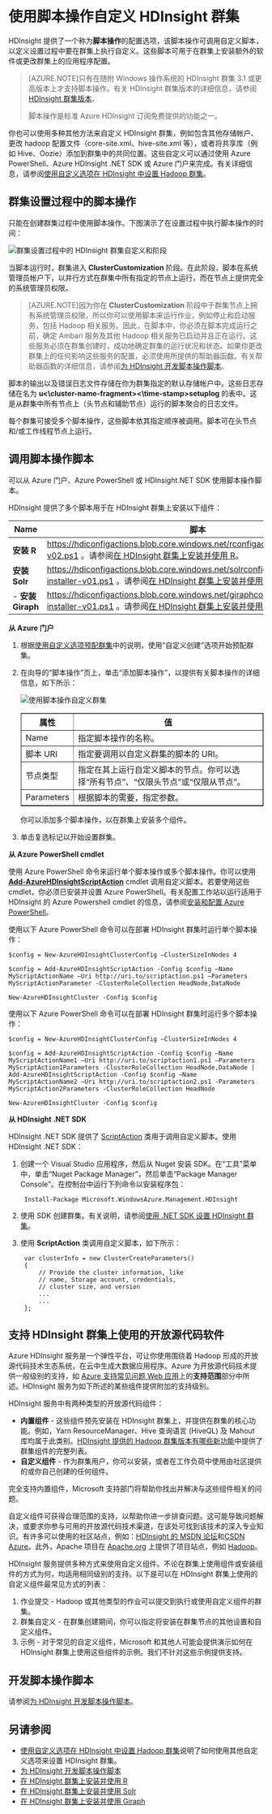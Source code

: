 <properties 
	pageTitle="使用脚本操作自定义 HDInsight 群集 | Azure" 
	description="了解如何使用脚本操作自定义 HDInsight 群集。" 
	services="hdinsight" 
	documentationCenter="" 
	authors="nitinme" 
	manager="paulettm" 
	editor="cgronlun"/>

<tags
	ms.service="hdinsight"
	ms.date="11/29/2015"
	wacn.date="01/21/2016"/> 

# 使用脚本操作自定义 HDInsight 群集

HDInsight 提供了一个称为**脚本操作**的配置选项，该脚本操作可调用自定义脚本，以定义设置过程中要在群集上执行自定义。这些脚本可用于在群集上安装额外的软件或更改群集上的应用程序配置。


> [AZURE.NOTE]只有在随附 Windows 操作系统的 HDInsight 群集 3.1 或更高版本上才支持脚本操作。有关 HDInsight 群集版本的详细信息，请参阅 [HDInsight 群集版本](/documentation/articles/hdinsight-component-versioning-v1)。
> <P>脚本操作是标准 Azure HDInsight 订阅免费提供的功能之一。

你也可以使用多种其他方法来自定义 HDInsight 群集，例如包含其他存储帐户、更改 hadoop 配置文件（core-site.xml、hive-site.xml 等），或者将共享库（例如 Hive、Oozie）添加到群集中的共同位置。这些自定义可以通过使用 Azure PowerShell、Azure HDInsight .NET SDK 或 Azure 门户来完成。有关详细信息，请参阅[使用自定义选项在 HDInsight 中设置 Hadoop 群集][hdinsight-provision-cluster]。

## 群集设置过程中的脚本操作

只能在创建群集过程中使用脚本操作。下图演示了在设置过程中执行脚本操作的时间：

![群集设置过程中的 HDInsight 群集自定义和阶段][img-hdi-cluster-states]

当脚本运行时，群集进入 **ClusterCustomization** 阶段。在此阶段，脚本在系统管理员帐户下，以并行方式在群集中所有指定的节点上运行，而在节点上提供完全的系统管理员权限。

> [AZURE.NOTE]因为你在 **ClusterCustomization** 阶段中于群集节点上拥有系统管理员权限，所以你可以使用脚本来运行作业，例如停止和启动服务，包括 Hadoop 相关服务。因此，在脚本中，你必须在脚本完成运行之前，确定 Ambari 服务及其他 Hadoop 相关服务已启动并且正在运行。这些服务必须在群集创建时，成功地确定群集的运行状况和状态。如果你更改群集上的任何影响这些服务的配置，必须使用所提供的帮助器函数。有关帮助器函数的详细信息，请参阅[为 HDInsight 开发脚本操作脚本][hdinsight-write-script]。

脚本的输出以及错误日志文件存储在你为群集指定的默认存储帐户中。这些日志存储在名为 **u<\\cluster-name-fragment><\\time-stamp>setuplog** 的表中。这是从群集中所有节点上（头节点和辅助节点）运行的脚本聚合的日志文件。


每个群集可接受多个脚本操作，这些脚本依其指定顺序被调用。脚本可在头节点和/或工作线程节点上运行。

## 调用脚本操作脚本

可以从 Azure 门户、Azure PowerShell 或 HDInsight.NET SDK 使用脚本操作脚本。

HDInsight 提供了多个脚本用于在 HDInsight 群集上安装以下组件：

Name | 脚本
----- | -----
**安装 R** | https://hdiconfigactions.blob.core.windows.net/rconfigactionv02/r-installer-v02.ps1 。请参阅[在 HDInsight 群集上安装并使用 R][hdinsight-install-r]。
**安装 Solr** | https://hdiconfigactions.blob.core.windows.net/solrconfigactionv01/solr-installer-v01.ps1 。请参阅[在 HDInsight 群集上安装并使用 Solr](/documentation/articles/hdinsight-hadoop-solr-install-v1)。
- **安装 Giraph** | https://hdiconfigactions.blob.core.windows.net/giraphconfigactionv01/giraph-installer-v01.ps1 。请参阅[在 HDInsight 群集上安装并使用 Giraph](/documentation/articles/hdinsight-hadoop-giraph-install-v1)。



**从 Azure 门户**

1. 根据[使用自定义选项预配群集](/documentation/articles/hdinsight-provision-clusters-v1#portal)中的说明，使用“自定义创建”选项开始预配群集。 
2. 在向导的“脚本操作”页上，单击“添加脚本操作”，以提供有关脚本操作的详细信息，如下所示：

	![使用脚本操作自定义群集](./media/hdinsight-hadoop-customize-cluster-v1/HDI.CustomProvision.Page6.png "使用脚本操作自定义群集")
	
	<table border='1'>
	<tr><th>属性</th><th>值</th></tr>
	<tr><td>Name</td>
		<td>指定脚本操作的名称。</td></tr>
	<tr><td>脚本 URI</td>
		<td>指定要调用以自定义群集的脚本的 URI。</td></tr>
	<tr><td>节点类型</td>
		<td>指定在其上运行自定义脚本的节点。你可以选择“所有节点”、“仅限头节点”或“仅限从节点”<b></b><b></b><b></b>。
	<tr><td>Parameters</td>
		<td>根据脚本的需要，指定参数。</td></tr>
	</table>

	你可以添加多个脚本操作，以在群集上安装多个组件。

3. 单击复选标记以开始设置群集。
  
<a name="call-scripts-using-azure-powershell"></a>
**从 Azure PowerShell cmdlet**

使用 Azure PowerShell 命令来运行单个脚本操作或多个脚本操作。你可以使用 **<a href = "http://msdn.microsoft.com/zh-cn/library/dn858088.aspx" target="_blank">Add-AzureHDInsightScriptAction</a>** cmdlet 调用自定义脚本。若要使用这些 cmdlet，你必须已安装并设置 Azure PowerShell。有关配置工作站以运行适用于 HDInsight 的 Azure Powershell cmdlet 的信息，请参阅[安装和配置 Azure PowerShell][powershell-install-configure]。

使用以下 Azure PowerShell 命令可以在部署 HDInsight 群集时运行单个脚本操作：

	$config = New-AzureHDInsightClusterConfig –ClusterSizeInNodes 4

	$config = Add-AzureHDInsightScriptAction -Config $config –Name MyScriptActionName –Uri http://uri.to/scriptaction.ps1 –Parameters MyScriptActionParameter -ClusterRoleCollection HeadNode,DataNode

	New-AzureHDInsightCluster -Config $config

使用以下 Azure PowerShell 命令可以在部署 HDInsight 群集时运行多个脚本操作：

	$config = New-AzureHDInsightClusterConfig –ClusterSizeInNodes 4

	$config = Add-AzureHDInsightScriptAction -Config $config –Name MyScriptActionName1 –Uri http://uri.to/scriptaction1.ps1 –Parameters MyScriptAction1Parameters -ClusterRoleCollection HeadNode,DataNode | Add-AzureHDInsightScriptAction -Config $config –Name MyScriptActionName2 –Uri http://uri.to/scriptaction2.ps1 -Parameters MyScriptAction2Parameters -ClusterRoleCollection HeadNode

	New-AzureHDInsightCluster -Config $config

<a name="call-scripts-using-net-sdk"></a>
**从 HDInsight .NET SDK**

HDInsight .NET SDK 提供了 <a href="http://msdn.microsoft.com/zh-cn/library/microsoft.windowsazure.management.hdinsight.clusterprovisioning.data.scriptaction.aspx" target="_blank">ScriptAction</a> 类用于调用自定义脚本。使用 HDInsight .NET SDK：

1. 创建一个 Visual Studio 应用程序，然后从 Nuget 安装 SDK。在“工具”菜单中，单击“Nuget Package Manager”，然后单击“Package Manager Console”。在控制台中运行下列命令以安装程序包：

		Install-Package Microsoft.WindowsAzure.Management.HDInsight

2. 使用 SDK 创建群集。有关说明，请参阅[使用 .NET SDK 设置 HDInsight 群集](/documentation/articles/hdinsight-provision-clusters-v1#sdk)。

3. 使用 **ScriptAction** 类调用自定义脚本，如下所示：

		
		var clusterInfo = new ClusterCreateParameters()
		{
			// Provide the cluster information, like
			// name, Storage account, credentials,
			// cluster size, and version		    
			...
			...
		};



## 支持 HDInsight 群集上使用的开放源代码软件
Azure HDInsight 服务是一个弹性平台，可让你使用围绕着 Hadoop 形成的开放源代码技术生态系统，在云中生成大数据应用程序。Azure 为开放源代码技术提供一般级别的支持，如 <a href="/support/faq/" target="_blank">Azure 支持常见问题 Web 应用</a>上的**支持范围**部分中所述。HDInsight 服务为如下所述的某些组件提供附加的支持级别。

HDInsight 服务中有两种类型的开放源代码组件：

- **内置组件** - 这些组件预先安装在 HDInsight 群集上，并提供在群集的核心功能。例如，Yarn ResourceManager、Hive 查询语言 (HiveQL) 及 Mahout 库均属于此类别。<a href="/documentation/articles/hdinsight-component-versioning-v1/" target="_blank">HDInsight 提供的 Hadoop 群集版本有哪些新功能</a>中提供了群集组件的完整列表。
- **自定义组件** - 作为群集用户，你可以安装，或者在工作负荷中使用由社区提供的或你自己创建的任何组件。

完全支持内置组件，Microsoft 支持部门将帮助你找出并解决与这些组件相关的问题。

自定义组件可获得合理范围的支持，以帮助你进一步排查问题。这可能导致问题解决，或要求你参与可用的开放源代码技术渠道，在该处可找到该技术的深入专业知识。有许多可以使用的社区站点，例如：<a href ="https://social.msdn.microsoft.com/Forums/zh-cn/home?forum=hdinsight" target="_blank">HDInsight 的 MSDN 论坛</a>和<a href="http://azure.csdn.net/" target="_blank">CSDN Azure</a>。此外，Apache 项目在 <a href="http://apache.org" target="_blank">Apache.org</a> 上提供了项目站点，例如 <a href="http://hadoop.apache.org/" target="_blank">Hadoop</a>。

HDInsight 服务提供多种方式来使用自定义组件。不论在群集上使用组件或安装组件的方式为何，均适用相同级别的支持。以下是可以在 HDInsight 群集上使用的自定义组件最常见方式的列表：

1. 作业提交 - Hadoop 或其他类型的作业可以提交到执行或使用自定义组件的群集。
2. 群集自定义 - 在群集创建期间，你可以指定将安装在群集节点的其他设置和自定义组件。
3. 示例 - 对于常见的自定义组件，Microsoft 和其他人可能会提供演示如何在 HDInsight 群集上使用这些组件的示例。我们不针对这些示例提供支持。

## 开发脚本操作脚本

请参阅[为 HDInsight 开发脚本操作脚本][hdinsight-write-script]。


## 另请参阅

- [使用自定义选项在 HDInsight 中设置 Hadoop 群集][hdinsight-provision-cluster]说明了如何使用其他自定义选项来设置 HDInsight 群集。
- [为 HDInsight 开发脚本操作脚本][hdinsight-write-script]
- [在 HDInsight 群集上安装并使用 R][hdinsight-install-r]
- [在 HDInsight 群集上安装并使用 Solr](/documentation/articles/hdinsight-hadoop-solr-install-v1)
- [在 HDInsight 群集上安装并使用 Giraph](/documentation/articles/hdinsight-hadoop-giraph-install-v1)

[hdinsight-install-r]: /documentation/articles/hdinsight-hadoop-r-scripts
[hdinsight-write-script]: /documentation/articles/hdinsight-hadoop-script-actions
[hdinsight-provision-cluster]: /documentation/articles/hdinsight-provision-clusters-v1
[powershell-install-configure]: /documentation/articles/powershell-install-configure
[img-hdi-cluster-states]: ./media/hdinsight-hadoop-customize-cluster-v1/HDI-Cluster-state.png "群集设置过程中的阶段"
 

<!---HONumber=74-->